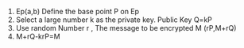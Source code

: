 1. Ep(a,b) Define the base point P on Ep
2. Select a large number k as the private key. Public Key Q=kP
3. Use random Number r , The message to be encrypted M (rP,M+rQ)
4. M+rQ-krP=M
